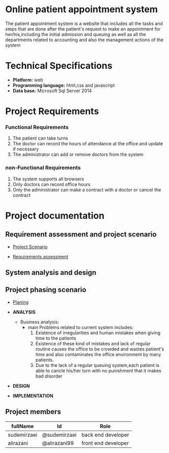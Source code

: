 # Online patient appointment system
The patient appointment system is a website that includes all the tasks and steps that are done after the patient's request to make an appointment for her/his,including the initial admission and queuing as well as all the departments related to accounting and also the management actions of the system



# Technical Specifications
- **Platform:** web
- **Programming language:** html,css and javascript
- **Data base:** Microsoft Sql Server 2014


# Project Requirements

### Functional Requirements
1. The patient can take turns
2. The doctor can record the hours of attendance at the office and update if necessary 
3. The administrator can add or remove doctors from the system 


### non-Functional Requirements
1. The system supports all browsers
2. Only doctors can record office hours
3. Only the administrator can make a contract with a doctor or cancel the contract


# Project documentation

## Requirement assessment and project scenario


- [Project Scenario](https://github.com/AliRazani99/Online_System_Software/blob/main/Documentaion/Requirements%20and%20scenario/Scenario.md)


- [Requirements assessment](https://github.com/AliRazani99/Online_System_Software/blob/main/Documentaion/Requirements%20and%20scenario/reqirement.md)


## System analysis and design



## Project phasing scenario
- [Planing](https://github.com/AliRazani99/Online_System_Software/blob/main/Documentaion/Planning/planning.md)
    
- **ANALYSIS**
  - Business analysis:
    - main Problems related to current system includes:
      1. Existence of irregularities and human mistakes when giving time to the patients
      2. Existence of these kind of mistakes and lack of regular routine causes the office to be crowded and wastes patient's time and also contaminates the office environment         by many patients.
      3. Due to the lack of a regular queuing system,each patient is able to cancle his/her turn with no punishment that it makes bad disorder
- **DESIGN**
- **IMPLEMENTATION**








## Project members
  fullName|Id|Role
  --------|--|----
  sudemirzaei|@sudemirzaei|back end developer
  alirazani  |@alirazani99|front end developer


